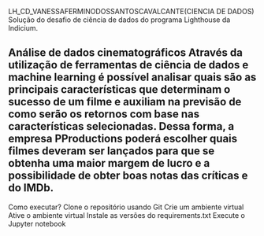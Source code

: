 LH_CD_VANESSAFERMINODOSSANTOSCAVALCANTE(CIENCIA DE DADOS)
Solução do desafio de ciência de dados do programa Lighthouse da Indicium. 

Análise de dados cinematográficos
Através da utilização de ferramentas de ciência de dados e machine learning é possível analisar quais são as principais características que determinam o sucesso de um filme e auxiliam na previsão de como serão os retornos com base nas características selecionadas. Dessa forma, a empresa PProductions poderá escolher quais filmes deveram ser lançados para que se obtenha uma maior margem de lucro e a possibilidade de obter boas notas das críticas e do IMDb.
--------------------------------------------------------------------------------------------------------------------------------------------------------------------------------------------------------------------------------------------------------------------------------------------------------------------------------------------------------------------------
Como executar?
Clone o repositório usando Git
Crie um ambiente virtual
Ative o ambiente virtual
Instale as versões do requirements.txt
Execute o Jupyter notebook
